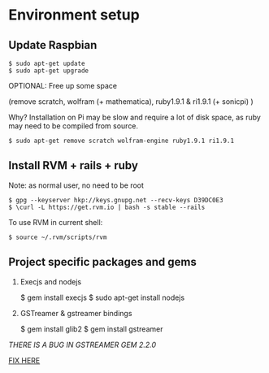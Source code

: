 Environment setup
=================

Update Raspbian
---------------

    $ sudo apt-get update
    $ sudo apt-get upgrade

OPTIONAL: Free up some space

(remove scratch, wolfram (+ mathematica), ruby1.9.1 & ri1.9.1 (+ sonicpi) )

Why? Installation on Pi may be slow and require a lot of disk space, as ruby 
may need to be compiled from source.

    $ sudo apt-get remove scratch wolfram-engine ruby1.9.1 ri1.9.1

Install RVM + rails + ruby
--------------------------

Note: as normal user, no need to be root

    $ gpg --keyserver hkp://keys.gnupg.net --recv-keys D39DC0E3
    $ \curl -L https://get.rvm.io | bash -s stable --rails

To use RVM in current shell:

    $ source ~/.rvm/scripts/rvm


Project specific packages and gems
----------------------------------

1. Execjs and nodejs

    $ gem install execjs
    $ sudo apt-get install nodejs

2. GSTreamer & gstreamer bindings

    $ gem install glib2
    $ gem install gstreamer

*THERE IS A BUG IN GSTREAMER GEM 2.2.0*

[FIX HERE][gstreamer fix]

[gstreamer fix]: https://github.com/ruby-gnome2/ruby-gnome2/commit/29dd9ccdf06b2fe7d9f5cf6ace886bb89adcebf2 "Gstreamer 2.2.0 fix"
